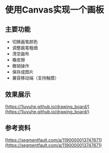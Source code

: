 # 使用Canvas实现一个画板

## 主要功能
- 切换画笔颜色
- 调整画笔粗细
- 清空画布
- 橡皮擦
- 撤销操作
- 保存成图片
- 兼容移动端（支持触摸）

## 效果展示
[https://1iuyuhe.github.io/drawing_board/](https://1iuyuhe.github.io/drawing_board/)

## 参考资料
[https://segmentfault.com/a/1190000013747671](https://segmentfault.com/a/1190000013747671)